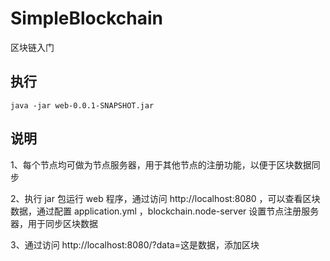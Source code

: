 # SimpleBlockchain
区块链入门

## 执行
```
java -jar web-0.0.1-SNAPSHOT.jar
```

## 说明

1、每个节点均可做为节点服务器，用于其他节点的注册功能，以便于区块数据同步

2、执行 jar 包运行 web 程序，通过访问 http://localhost:8080 ，可以查看区块数据，通过配置 application.yml ，blockchain.node-server 设置节点注册服务器，用于同步区块数据

3、通过访问 http://localhost:8080/?data=这是数据，添加区块
